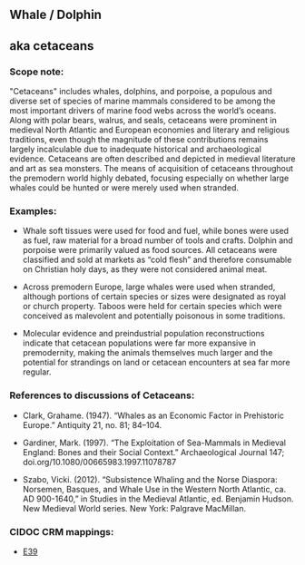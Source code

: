
## Whale / Dolphin
## aka cetaceans

###  Scope note:
"Cetaceans" includes whales, dolphins, and porpoise, a populous and diverse set of species of marine mammals considered to be among the most important drivers of marine food webs across the world’s oceans. Along with polar bears, walrus, and seals, cetaceans were prominent in medieval North Atlantic and European economies and literary and religious traditions, even though the magnitude of these contributions remains largely incalculable due to inadequate historical and archaeological evidence. Cetaceans are often described and depicted in medieval literature and art as sea monsters. The means of acquisition of cetaceans throughout the premodern world highly debated, focusing especially on whether large whales could be hunted or were merely used when stranded.

### Examples:

* Whale soft tissues were used for food and fuel, while bones were used as fuel, raw material for a broad number of tools and crafts. Dolphin and porpoise were primarily valued as food sources. All cetaceans were classified and sold at markets as “cold flesh” and therefore consumable on Christian holy days, as they were not considered animal meat.

* Across premodern Europe, large whales were used when stranded, although portions of certain species or sizes were designated as royal or church property. Taboos were held for certain species which were conceived as malevolent and potentially poisonous in some traditions.

* Molecular evidence and preindustrial population reconstructions indicate that cetacean populations were far more expansive in premodernity, making the animals themselves much larger and the potential for strandings on land or cetacean encounters at sea far more regular.

### References to discussions of Cetaceans:

* Clark, Grahame. (1947). “Whales as an Economic Factor in Prehistoric Europe.” Antiquity 21, no. 81; 84–104.

* Gardiner, Mark. (1997). “The Exploitation of Sea-Mammals in Medieval England: Bones and their Social Context.” Archaeological Journal 147; doi.org/10.1080/00665983.1997.11078787

* Szabo, Vicki. (2012). “Subsistence Whaling and the Norse Diaspora: Norsemen, Basques, and Whale Use in the Western North Atlantic, ca. AD 900-1640,” in Studies in the Medieval Atlantic, ed. Benjamin Hudson. New Medieval World series. New York: Palgrave MacMillan.

### CIDOC CRM mappings:

* [E39](http://www.cidoc-crm.org/Entity/e39-actor/version-6.1)

